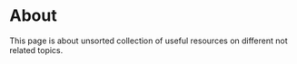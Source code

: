 # About
This page is about unsorted collection of useful resources on different not related topics.
